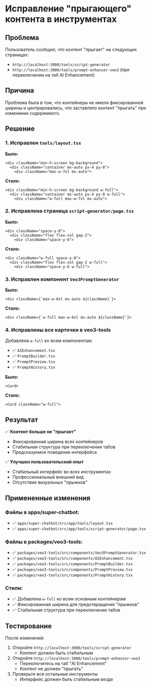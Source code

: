 # Исправление "прыгающего" контента в инструментах

## Проблема

Пользователь сообщил, что контент "прыгает" на следующих страницах:

- `http://localhost:3000/tools/script-generator`
- `http://localhost:3000/tools/prompt-enhancer-veo3` (при переключении на таб AI Enhancement)

## Причина

Проблема была в том, что контейнеры не имели фиксированной ширины и центрировались, что заставляло контент "прыгать" при изменении содержимого.

## Решение

### 1. Исправлен `tools/layout.tsx`

**Было:**

```tsx
<div className="min-h-screen bg-background">
  <div className="container mx-auto px-4 py-8">
    <div className="max-w-7xl mx-auto">
```

**Стало:**

```tsx
<div className="min-h-screen bg-background w-full">
  <div className="container mx-auto px-4 py-8 w-full">
    <div className="w-full max-w-7xl mx-auto">
```

### 2. Исправлена страница `script-generator/page.tsx`

**Было:**

```tsx
<div className="space-y-8">
  <div className="flex flex-col gap-2">
    <div className="space-y-6">
```

**Стало:**

```tsx
<div className="w-full space-y-8">
  <div className="flex flex-col gap-2 w-full">
    <div className="space-y-6 w-full">
```

### 3. Исправлен компонент `Veo3PromptGenerator`

**Было:**

```tsx
<div className={`max-w-6xl mx-auto ${className}`}>
```

**Стало:**

```tsx
<div className={`w-full max-w-6xl mx-auto ${className}`}>
```

### 4. Исправлены все карточки в veo3-tools

Добавлена `w-full` ко всем компонентам:

- ✅ `AIEnhancement.tsx`
- ✅ `PromptBuilder.tsx`
- ✅ `PromptPreview.tsx`
- ✅ `PromptHistory.tsx`

**Было:**

```tsx
<Card>
```

**Стало:**

```tsx
<Card className="w-full">
```

## Результат

✅ **Контент больше не "прыгает"**

- Фиксированная ширина всех контейнеров
- Стабильная структура при переключении табов
- Предсказуемое поведение интерфейса

✅ **Улучшен пользовательский опыт**

- Стабильный интерфейс во всех инструментах
- Профессиональный внешний вид
- Отсутствие визуальных "прыжков"

## Примененные изменения

### Файлы в apps/super-chatbot:

- ✅ `apps/super-chatbot/src/app/tools/layout.tsx`
- ✅ `apps/super-chatbot/src/app/tools/script-generator/page.tsx`

### Файлы в packages/veo3-tools:

- ✅ `packages/veo3-tools/src/components/Veo3PromptGenerator.tsx`
- ✅ `packages/veo3-tools/src/components/AIEnhancement.tsx`
- ✅ `packages/veo3-tools/src/components/PromptBuilder.tsx`
- ✅ `packages/veo3-tools/src/components/PromptPreview.tsx`
- ✅ `packages/veo3-tools/src/components/PromptHistory.tsx`

### Стили:

- ✅ Добавлена `w-full` ко всем основным контейнерам
- ✅ Фиксированная ширина для предотвращения "прыжков"
- ✅ Стабильная структура при переключении табов

## Тестирование

После изменений:

1. Откройте `http://localhost:3000/tools/script-generator`
   - Контент должен быть стабильным
2. Откройте `http://localhost:3000/tools/prompt-enhancer-veo3`
   - Переключитесь на таб "AI Enhancement"
   - Контент не должен "прыгать"
3. Проверьте все остальные инструменты
   - Интерфейс должен быть стабильным везде
